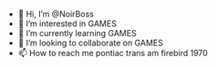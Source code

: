 - 👋 Hi, I’m @NoirBoss
- 👀 I’m interested in GAMES
- 🌱 I’m currently learning GAMES
- 💞️ I’m looking to collaborate on GAMES
- 📫 How to reach me pontiac trans am firebird 1970

<!---
NoirBoss/NoirBoss is a ✨ special ✨ repository because its `README.md` (this file) appears on your GitHub profile.
You can click the Preview link to take a look at your changes.
--->
